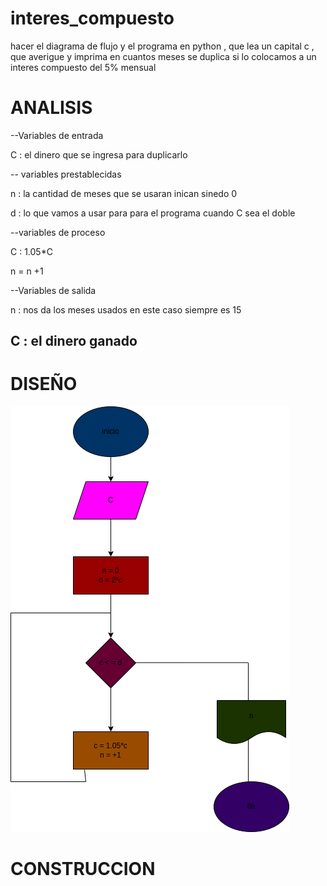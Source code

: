 # interes_compuesto
hacer el diagrama de flujo y el programa en python , que lea un capital c , que averigue y imprima en cuantos meses se duplica si lo colocamos a un interes compuesto del 5% mensual

# ANALISIS

--Variables de entrada 

C : el dinero que se ingresa para duplicarlo

-- variables prestablecidas

n : la cantidad de meses que se usaran inican sinedo 0

d : lo que vamos a usar para para el programa cuando C sea el doble

--variables de proceso

C : 1.05*C

n = n +1

--Variables de salida

n : nos da los meses usados en este caso siempre es 15

C : el dinero ganado
--
# DISEÑO

![Diagrama de flujo](diagrama.png "diagrama de flujo")

# CONSTRUCCION
